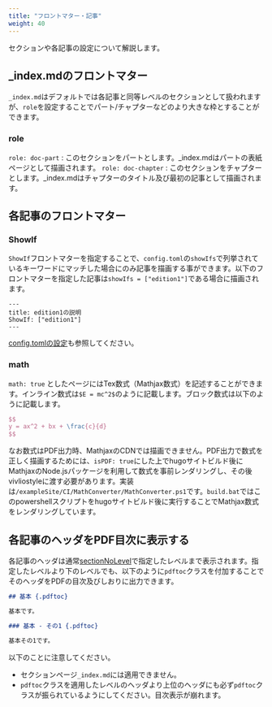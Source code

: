 ```yaml
---
title: "フロントマター・記事"
weight: 40
---
```


セクションや各記事の設定について解説します。

## _index.mdのフロントマター

`_index.md`はデフォルトでは各記事と同等レベルのセクションとして扱われますが、`role`を設定することでパート/チャプターなどのより大きな枠とすることができます。

### role

`role: doc-part` : このセクションをパートとします。_index.mdはパートの表紙ページとして描画されます。
`role: doc-chapter` : このセクションをチャプターとします。_index.mdはチャプターのタイトル及び最初の記事として描画されます。

## 各記事のフロントマター

### ShowIf

`ShowIf`フロントマターを指定することで、`config.toml`の`showIfs`で列挙されているキーワードにマッチした場合にのみ記事を描画する事ができます。以下のフロントマターを指定した記事は`showIfs = ["edition1"]`である場合に描画されます。

```
---
title: edition1の説明
ShowIf: ["edition1"]
---
```

[config.tomlの設定](./config.html#showIfs)も参照してください。

### math

`math: true` としたページにはTex数式（Mathjax数式）を記述することができます。インライン数式は`$E = mc^2$`のように記載します。ブロック数式は以下のように記載します。

```tex
$$
y = ax^2 + bx + \frac{c}{d}
$$
```

なお数式はPDF出力時、MathjaxのCDNでは描画できません。PDF出力で数式を正しく描画するためには、`isPDF: true`にした上でhugoサイトビルド後にMathjaxのNode.jsパッケージを利用して数式を事前レンダリングし、その後vivliostyleに渡す必要があります。実装は`/exampleSite/CI/MathConverter/MathConverter.ps1`です。`build.bat`ではこのpowershellスクリプトをhugoサイトビルド後に実行することでMathjax数式をレンダリングしています。

## 各記事のヘッダをPDF目次に表示する

各記事のヘッダは通常[sectionNoLevel](./config.html#sectionNoLevel)で指定したレベルまで表示されます。指定したレベルより下のレベルでも、以下のように`pdftoc`クラスを付加することでそのヘッダをPDFの目次及びしおりに出力できます。

```md
## 基本 {.pdftoc}

基本です。

### 基本 - その1 {.pdftoc}

基本その1です。
```

以下のことに注意してください。

* セクションページ`_index.md`には適用できません。
* `pdftoc`クラスを適用したレベルのヘッダより上位のヘッダにも必ず`pdftoc`クラスが振られているようにしてください。目次表示が崩れます。
